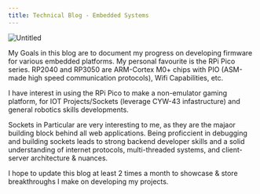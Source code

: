 ```yaml
---
title: Technical Blog - Embedded Systems
---
```


![Untitled](https://github.com/user-attachments/assets/b13db6b8-05f1-4c33-9629-6f8733ab409a)

My Goals in this blog are to document my progress on developing firmware for various embedded platforms. My personal favourite is the RPi Pico series.
RP2040 and RP3050 are ARM-Cortex M0+ chips with PIO (ASM-made high speed communication protocols), Wifi Capabilities, etc.

I have interest in using the RPi Pico to make a non-emulator gaming platform, for IOT Projects/Sockets (leverage CYW-43 infastructure) and general robotics skills developments.

Sockets in Particular are very interesting to me, as they are the majaor building block behind all web applications. Being proficcient in debugging and building sockets leads to strong backend developer skills and a solid understanding of internet protocols, multi-threaded systems, and client-server architecture & nuances.

I hope to update this blog at least 2 times a month to showcase & store breakthroughs I make on developing my projects.
